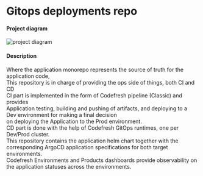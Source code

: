 # Gitops deployments repo
#### Project diagram
![project diagram](./diagram.png)
#### Description
Where the application monorepo represents the source of truth for the application code,  
This repository is in charge of providing the ops side of things, both CI and CD  
CI part is implemented in the form of Codefresh pipeline (Classic) and provides  
Application testing, building and pushing of artifacts, and deploying to a Dev environment for making a final decision  
on deploying the Application to the Prod environment.  
CD part is done with the help of Codefresh GitOps runtimes, one per Dev/Prod cluster.  
This repository contains the application helm chart together with the corresponding ArgoCD application specifications for both target environments.  
Codefresh Environments and Products dashboards provide observability on the application statuses across the environments.
